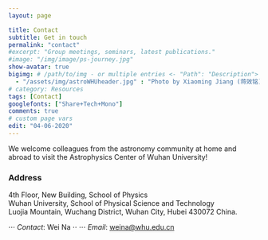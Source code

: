 ```yaml
---
layout: page

title: Contact
subtitle: Get in touch
permalink: "contact"
#excerpt: "Group meetings, seminars, latest publications."
#image: "/img/image/ps-journey.jpg"
show-avatar: true
bigimg:	# /path/to/img - or multiple entries <- "Path": "Description">
  - "/assets/img/astroWHUheader.jpg" : "Photo by Xiaoming Jiang (蒋效铭)"
# category: Resources
tags: [Contact]
googlefonts: ["Share+Tech+Mono"]
comments: true
# custom page vars
edit: "04-06-2020"
---
```


We welcome colleagues from the astronomy community at home and abroad to visit the Astrophysics Center of Wuhan University! 

### Address

   4th Floor, New Building, School of Physics  
   Wuhan University, School of Physical Science and Technology  
   Luojia Mountain, Wuchang District, Wuhan City, Hubei  430072 China.

⋅⋅⋅ *Contact*: Wei Na ⋅⋅
⋅⋅⋅ *Email*: weina@whu.edu.cn

